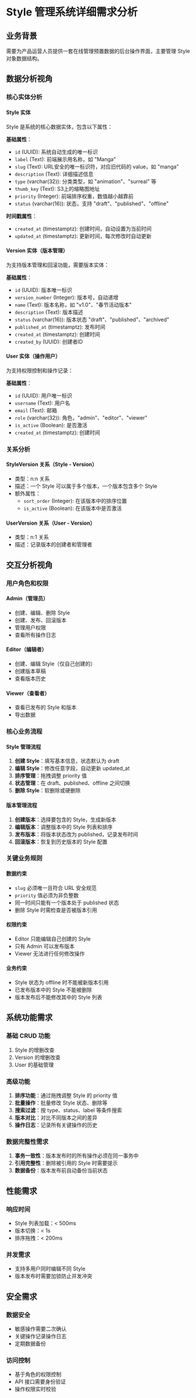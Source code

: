 # Style 管理系统详细需求分析

## 业务背景

需要为产品运营人员提供一套在线管理预置数据的后台操作界面，主要管理 Style 对象数据结构。

## 数据分析视角

### 核心实体分析

#### Style 实体
Style 是系统的核心数据实体，包含以下属性：

**基础属性**：
- `id` (UUID): 系统自动生成的唯一标识
- `label` (Text): 前端展示用名称，如 "Manga"
- `slug` (Text): URL安全的唯一标识符，对应旧代码的 value，如 "manga"
- `description` (Text): 详细描述信息
- `type` (varchar(32)): 分类类型，如 "animation"、"surreal" 等
- `thumb_key` (Text): S3上的缩略图地址
- `priority` (Integer): 前端排序权重，数值越小越靠前
- `status` (varchar(16)): 状态，支持 "draft"、"published"、"offline"

**时间戳属性**：
- `created_at` (timestamptz): 创建时间，自动设置为当前时间
- `updated_at` (timestamptz): 更新时间，每次修改时自动更新

#### Version 实体（版本管理）
为支持版本管理和回滚功能，需要版本实体：

**基础属性**：
- `id` (UUID): 版本唯一标识
- `version_number` (Integer): 版本号，自动递增
- `name` (Text): 版本名称，如 "v1.0"、"春节活动版本"
- `description` (Text): 版本描述
- `status` (varchar(16)): 版本状态 "draft"、"published"、"archived"
- `published_at` (timestamptz): 发布时间
- `created_at` (timestamptz): 创建时间
- `created_by` (UUID): 创建者ID

#### User 实体（操作用户）
为支持权限控制和操作记录：

**基础属性**：
- `id` (UUID): 用户唯一标识
- `username` (Text): 用户名
- `email` (Text): 邮箱
- `role` (varchar(32)): 角色，"admin"、"editor"、"viewer"
- `is_active` (Boolean): 是否激活
- `created_at` (timestamptz): 创建时间

### 关系分析

#### StyleVersion 关系（Style - Version）
- 类型：n:n 关系
- 描述：一个 Style 可以属于多个版本，一个版本包含多个 Style
- 额外属性：
  - `sort_order` (Integer): 在该版本中的排序位置
  - `is_active` (Boolean): 在该版本中是否激活

#### UserVersion 关系（User - Version）
- 类型：n:1 关系
- 描述：记录版本的创建者和管理者

## 交互分析视角

### 用户角色和权限

#### Admin（管理员）
- 创建、编辑、删除 Style
- 创建、发布、回滚版本
- 管理用户权限
- 查看所有操作日志

#### Editor（编辑者）
- 创建、编辑 Style（仅自己创建的）
- 创建版本草稿
- 查看版本历史

#### Viewer（查看者）
- 查看已发布的 Style 和版本
- 导出数据

### 核心业务流程

#### Style 管理流程
1. **创建 Style**：填写基本信息，状态默认为 draft
2. **编辑 Style**：修改任意字段，自动更新 updated_at
3. **排序管理**：拖拽调整 priority 值
4. **状态管理**：在 draft、published、offline 之间切换
5. **删除 Style**：软删除或硬删除

#### 版本管理流程
1. **创建版本**：选择要包含的 Style，生成新版本
2. **编辑版本**：调整版本中的 Style 列表和排序
3. **发布版本**：将版本状态改为 published，记录发布时间
4. **回滚版本**：恢复到历史版本的 Style 配置

### 关键业务规则

#### 数据约束
- `slug` 必须唯一且符合 URL 安全规范
- `priority` 值必须为非负整数
- 同一时间只能有一个版本处于 published 状态
- 删除 Style 时需检查是否被版本引用

#### 权限约束
- Editor 只能编辑自己创建的 Style
- 只有 Admin 可以发布版本
- Viewer 无法进行任何修改操作

#### 业务约束
- Style 状态为 offline 时不能被新版本引用
- 已发布版本中的 Style 不能被删除
- 版本发布后不能修改其中的 Style 列表

## 系统功能需求

### 基础 CRUD 功能
1. Style 的增删改查
2. Version 的增删改查
3. User 的基础管理

### 高级功能
1. **排序功能**：通过拖拽调整 Style 的 priority 值
2. **批量操作**：批量修改 Style 状态、删除等
3. **搜索过滤**：按 type、status、label 等条件搜索
4. **版本对比**：对比不同版本之间的差异
5. **操作日志**：记录所有关键操作的历史

### 数据完整性需求
1. **事务一致性**：版本发布时的所有操作必须在同一事务中
2. **引用完整性**：删除被引用的 Style 时需要提示
3. **数据备份**：版本发布前自动备份当前状态

## 性能需求

### 响应时间
- Style 列表加载：< 500ms
- 版本切换：< 1s
- 排序拖拽：< 200ms

### 并发需求
- 支持多用户同时编辑不同 Style
- 版本发布时需要加锁防止并发冲突

## 安全需求

### 数据安全
- 敏感操作需要二次确认
- 关键操作记录操作日志
- 定期数据备份

### 访问控制
- 基于角色的权限控制
- API 接口需要身份验证
- 操作权限实时校验